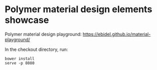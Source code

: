 Polymer material design elements showcase
==========================

Polymer material design playground: https://ebidel.github.io/material-playground/

In the checkout directory, run:

    bower install
    serve -p 8080

